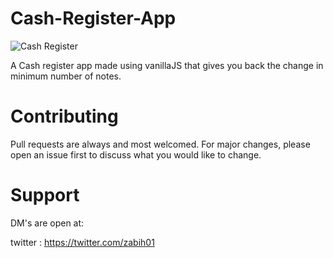 # Cash-Register-App

![Cash Register](https://user-images.githubusercontent.com/53895282/168631537-847ec0d7-4b80-430c-ba45-f9fdebfcfeea.png)

A Cash register app made using vanillaJS that gives you back the change in minimum number of notes.

# Contributing
Pull requests are always and most welcomed. For major changes, please open an issue first to discuss what you would like to change.

# Support
DM's are open at:

twitter : https://twitter.com/zabih01

